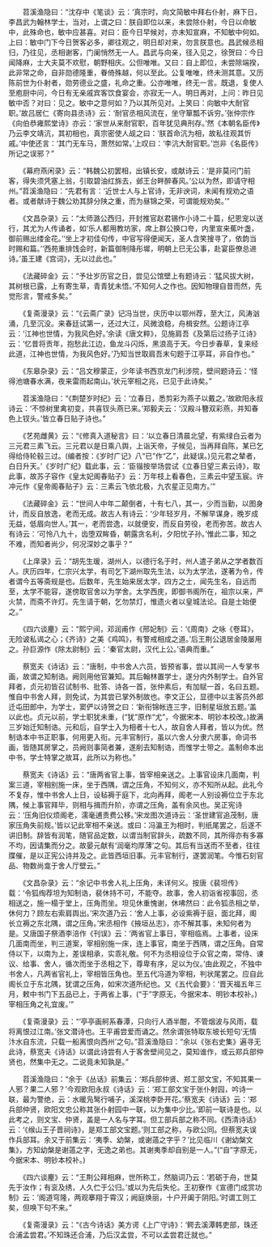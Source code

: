 <!-- { "loadSidebar": true } -->
　　苕溪渔隐曰：“沈存中《笔谈》云：‘真宗时，向文简敏中拜右仆射，麻下日，李昌武为翰林学士，当对，上谓之曰：朕自即位以来，未尝除仆射，今日以命敏中，此殊命也，敏中应甚喜。对曰：臣今日早候对，亦未知宣麻，不知敏中何如。上曰：敏中门下今日贺客必多，卿往观之，明日却对来，勿言朕意也。昌武候丞相归，乃往见，丞相谢客，门阑悄然无一人。昌武与向亲，径入见之，徐贺曰：今日闻降麻，士大夫莫不欢慰，朝野相庆。公但唯唯。又曰：自上即位，未尝除端揆，此非常之命，自非勋德隆重，眷倚殊越，何以至此。公复唯唯，终未测其意。又历陈前世为仆射者，勋劳德业之盛，礼命之重。公亦唯唯，终无一言。既退，复使人至庖厨中问，今日有无亲戚宾客饮食宴会，亦寂无一人。明日再对，上问：昨日见敏中否？对曰：见之。敏中之意何如？乃以其所见对。上笑曰：向敏中大耐官职。’故吕居仁《寄向县丞诗》云：‘耐官丞相风流在，坐守箪瓢不诉穷。’张仲宗作《向伯恭雍熙堂诗》亦云：‘家世从来耐官职，百年犹见典刑存。’然《本朝名臣传》乃云李文靖沆，其初相也，真宗密使人觇之曰：‘朕首命沆为相，故私往观其忻戚。’中使还言：‘其门无车马，萧然如常。’上叹曰：‘李沆大耐官职。’岂非《名臣传》所记之误邪？”

　　《幕府燕闲录》云：“韩魏公初罢相，出镇长安，或献诗云：‘是非莫问门前客，得失须凭塞上翁，引取碧油红旆去，邺王台畔醉春风。’公以为然，即请守相州。”苕溪渔隐曰：“先君有言：‘近世士人与上官诗，无非谀词，未闻有规劝之语者。或者献诗于魏公劝其辞分陕之重，而为昼锦之荣，可谓能规劝矣。’”

　　《文昌杂录》云：“太师潞公西归，开封推官赵君锡作小诗二十篇，纪恩宠以送行，其尤为人传诵者，如‘乐人都用教坊家，席上群公换口夸，内里宣来蕉叶盏，御前赐出缕金花。’‘坐上才初佳句传，中官写得便闻天，圣人含笑搜寻了，依韵当时赐和篇。’‘西苑重排饯会时，新篇御制降彤墀，明朝上巳无公事，赴宴臣僚总进诗。’虽王建《宫词》，无以过此也。”

　　《法藏碎金》云：“予壮岁历官之日，尝见公馆壁上有题诗云：‘猛风拔大树，其树根已露，上有寄生草，青青犹未悟。’不知何人之作也。因知物理自昔而然，先觉形言，警戒多矣。”

　　《复斋漫录》云：“《云斋广录》记冯当世，庆历中以鄂州荐，至大江，风涛汹涌，几至沉没。来春廷试第一，还过大江，风微浪稳，舟楫安然。公题诗江亭云：‘江神也世情，为我风色好。’余读《唐文粹》，见施肩吾《及第后过扬子江诗》云：‘忆昔将贡年，抱愁此江边，鱼龙斗闪烁，黑浪高于天。今日步春草，复来经此道，江神也世情，为我风色好。’乃知当世取肩吾末句题于江亭耳，非自作也。”

　　《东皋杂录》云：“吕文穆蒙正，少年读书西京龙门利涉院，壁间题诗云：‘怪得池塘春水满，夜来雷雨起南山。’状元宰相之兆，已见于此诗矣。”

　　苕溪渔隐曰：“《荆楚岁时纪》云：‘立春日，悉剪彩为燕子以戴之。’故欧阳永叔诗云：‘不惊树里禽初变，共喜钗头燕已来。’郑毅夫云：‘汉殿斗簪双彩燕，并知春色上钗头。’皆立春日贴子诗也。”

　　《艺苑雌黄》云：“《修真入道秘言》曰：‘以立春日清晨北望，有紫绿白云者为三元君三素飞云。三元君以是日乘八舆，上诣天帝，子候见，当再拜自陈，某已乞得给侍轮毂三过。(编者按：《岁时广记》八“已”作“乙”，此疑误。)见元君之辇者，白日升天。’《岁时广纪》载此事，云：‘臣锴按举场尝试《立春日望三素云诗》，取此事，故苏子容作《皇太妃阁春贴子》云：万年枝上看春色，三素云中望玉宸。许冲元作《皇帝阁春贴子》云：三素云飞依北极，九农星正见南方。’”

　　《法藏碎金》云：“世间人中年二颠倒者，十有七八，其一，少而当勤，以图身计，而反自放逸，老而无成。故古人有诗云：‘少年轻岁月，不解早谋身，晚岁成无益，低眉向世人。’其一，老而尝逸，以就便安，而反自劳役，老而弥苦。故古人有诗云：‘可怜八九十，齿堕双眸昏，朝露贪名利，夕阳忧子孙。’惟此二事，知之不难，而知者尚少，何况深妙之事乎？”

　　《上庠录》云：“胡先生瑗，湖州人，以德行名于时，州人遣子弟从之学者数百人。庆历四年，仁宗兴太学，有司乞下湖州取先生法，以为太学法，遂著为令，传者谓今五等斋规是也。后数年，先生始来居太学，四方之士，闻先生名，自远而至，太学不能容，遂傍取官舍以为学舍。太学西庑，即御书阁所在，祖宗以来，严火禁，而斋不许灯。先生请于朝，乞勿禁灯，惟遗火者以皇城法论。自是士始便之。”

　　《四六谈麈》云：“熙宁间，邓润甫作《邢妃制》云：‘《周南》之咏《卷耳》，无险诐私谒之心；《齐诗》之美《鸡鸣》，有警戒相成之道。’后王荆公退居金陵屡用之。孙巨源作《除太尉制》云：‘秦官太尉，汉代上公。’语典而重。”

　　蔡宽夫《诗话》云：“唐制，中书舍人六员，皆预省事，尝以其间一人专掌书画，故谓之知制诰。阙则用他官兼知。其后翰林置学士，遂分内外制学士。自外官拜者，贞元初皆召试制书、批答、诗各一首，张仲素后，有加赋一首，名曰五题。惟自中书舍人拜，则免试，为其尝已掌外制故也。李文正公，显德中以主客员外郎迁屯田郎中，为学士，窦俨以诗贺之曰：‘新衔锦帐连三字，旧制星垣放五题。’盖以此也。贞元以前，学士职犹未重，(“犹”原作“尤”，今据宋本、明钞本校改。)故满三岁始迁知制诰。元和后，自学士入为相者十七人，故自舍人拜者，皆以为优。然制诰本中书正职事，何用更入衔。元丰官制行，虽以六舍人分隶六房事，命词书画，皆随其房掌之，员阙则事简者兼，遂削去知制诰，而惟学士带之。盖制命本出中书，学士特掌之故耳，此所以为称也。”

　　蔡宽夫《诗话》云：“唐两省官上事，皆宰相亲送之。上事官设床几面南，判案三道，宰相别施一床，坐于西隅，谓之压角，不知何义，亦不知所从起。此礼今不复存，惟中书舍人上日，设毡褥于庭下，北向再拜，阁老一人别设褥位立于东北隅，候上事官拜毕，则相与揖而升阶，亦谓之压角，盖有余风也。吴正宪诗云：‘压角旧仪烦阁老，濡毫逋责费公移。’宋龙图次道诗云：‘圣世建官追茂制，唐家压角失前规。’皆以记此宰相不亲送。或曰：冯瀛王为相时，判纸尾罢之，后遂不讲旧制。辞皆有润笔，随官品定数，以谓当制官辞头，疏数不同，其所得亦有多寡不均，因请集而分之。故晏元献有‘润毫均厚薄’之句。其后有当送而不至者，往往牒催，是以正宪公诗并及之。此皆西垣旧事。元丰官制行，遂罢润笔。今惟石刻官品、物数尚龛于舍人厅壁云。”

　　《文昌杂录》云：“余记中书舍人礼上压角，未详何义。按唐《裴坦传》载：‘令狐绹荐坦为知制诰，裴休持不可，不能夺。故事，舍人初诣省视事回，丞相送之，施一榻于堂上，压角而坐。坦见休重愧谢，休咈然曰：此令狐丞相之举，休何力？顾左右索肩舆出。’宋次道乃云：‘舍人上事，必设紫褥于庭，面北拜，阁长立褥之东北隅，谓之压角。’宋丞相作《掖垣丛志》，亦不解其事，未知何者为是。又唐国子祭酒李涪作《刊误》云：‘两省官上事日，宰相临焉。上事者，设床几面南而坐，判三道案，宰相别施一床，连上事官，南坐于西隅，谓之压角。自常侍以下，以南为上，差误相承，实乖礼敬。何不为丞相设位于众官之南，常侍、谏议、给事、舍人，循次而坐于丞相之下，尊卑有序，足以为仪。’由此观之，不独中书舍人，凡两省官礼上，宰相皆压角也。至五代冯道为宰相，判状尾罢之。应自此阁长立于东北隅，犹谓之压角，如宋次道所纪也。又《五代会要》：‘晋天福五年三月，敕中书门下五品已上，于两省上事，(“于”字原无，今据宋本、明钞本校补。)宰相压角之礼宜废。’”

　　《复斋漫录》云：“‘亭亭画舸系春潭，只向行人酒半酣，不管烟波与风雨，载将离恨过江南。’张文潜诗也。王平甫尝爱而诵之。然余谓张特取东坡长短句‘无情汴水自东流，只载一船离恨向西州’之句。”苕溪渔隐曰：“余以《张右史集》遍寻无此诗，蔡宽夫《诗话》以谓此诗尝有人于客舍壁间见之，莫知谁作，或云郑兵部仲贤也，然集中无之。二说竟未知孰是。”

　　苕溪渔隐曰：“余于《丛话》前集云：‘郑兵部仲贤、郑工部文宝，不知其果一人邪？果二人邪？’今观欧阳永叔《诗话》云：‘郑工部文宝于张仆射园，吟诗一联，最为警绝，云：水暖凫鹥行哺子，溪深桃李卧开花。’蔡宽夫《诗话》云：‘郑兵部仲贤，欧阳文忠公称其张仆射园中一联，以为集中少比。’即前一联诗是也。以此考之，则文宝、仲贤，盖是一人名与字耳。但工部兵部之称不同。《西清诗话》云：‘《缑山王子晋祠诗》，是郑工部文宝题。’则工部之称，与欧公同。但蔡宽夫误作兵部耳。余又于前集云：‘夷季、幼槃，或谢薖之字乎？’比见临川《谢幼槃文集》，方知幼槃是谢薖之字，无逸之弟也。其谢夷季却自别是一人。”(“自”字原无，今据宋本、明钞本校补。)

　　《四六谈麈》云：“王荆公拜相麻，世所称工，然脑词乃云：‘若砺于舟，世莫先于汝作；有衮及绣，人久伫于公归。’或以为先后失伦。王初寮作《宣德门成赏功制》云：‘阁道穹隆，两观搴翔于霄汉；阙庭焕丽，十户开阖于阴阳。’时谓工则工矣，但唤下句不来。”

　　《复斋漫录》云：“《古今诗话》美方谔《上广守诗》：‘鳄去溪潭韩吏部，珠还合浦孟尝君。’不知珠还合浦，乃后汉孟尝，不可以孟尝君迁就也。”

